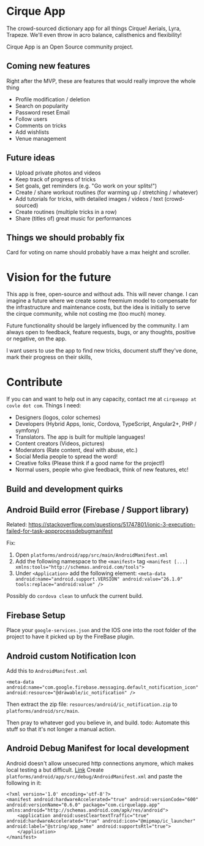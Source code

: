 # Cirque App 

The crowd-sourced dictionary app for all things Cirque! Aerials, Lyra, Trapeze. We'll even throw in acro balance, calisthenics and flexibility!

Cirque App is an Open Source community project. 

## Coming new features

Right after the MVP, these are features that would really improve the whole thing
- Profile modification / deletion
- Search on popularity
- Password reset Email
- Follow users
- Comments on tricks
- Add wishlists
- Venue management

## Future ideas

- Upload private photos and videos
- Keep track of progress of tricks
- Set goals, get reminders (e.g. "Go work on your splits!")
- Create / share workout routines (for warming up / stretching / whatever)
- Add tutorials for tricks, with detailed images / videos / text (crowd-sourced)
- Create routines (multiple tricks in a row)
- Share (titles of) great music for performances

## Things we should probably fix

Card for voting on name should probably have a max height and scroller.

# Vision for the future

This app is free, open-source and without ads. This will never change. I can imagine a future where we create some freemium model to compensate for the infrastructure and maintenance costs, but the idea is initially to serve the cirque community, while not costing me (too much) money. 

Future functionality should be largely influenced by the community. I am always open to feedback, feature requests, bugs, or any thoughts, positive or negative, on the app.

I want users to use the app to find new tricks, document stuff they've done, mark their progress on their skills, 

# Contribute

If you can and want to help out in any capacity, contact me at `cirqueapp at covle dot com`. Things I need:

- Designers (logos, color schemes)
- Developers (Hybrid Apps, Ionic, Cordova, TypeScript, Angular2+, PHP / symfony)
- Translators. The app is built for multiple languages!
- Content creators (Videos, pictures)
- Moderators (Rate content, deal with abuse, etc.)
- Social Media people to spread the word!
- Creative folks (Please think if a good name for the project!)
- Normal users, people who give feedback, think of new features, etc!

## Build and development quirks

## Android Build error (Firebase / Support library)

Related: https://stackoverflow.com/questions/51747801/ionic-3-execution-failed-for-task-appprocessdebugmanifest

Fix:

1. Open `platforms/android/app/src/main/AndroidManifest.xml`
2. Add the following namespace to the `<manifest>` tag `<manifest [...] xmlns:tools="http://schemas.android.com/tools">`
3. Under `<Application>` add the following element: `<meta-data android:name="android.support.VERSION" android:value="26.1.0" tools:replace="android:value" />`

Possibly do `cordova clean` to unfuck the current build.

## Firebase Setup
Place your `google-services.json` and the IOS one into the root folder of the project to have it picked up by the FireBase plugin.

## Android custom Notification Icon

Add this to `AndroidManifest.xml`
```
<meta-data android:name="com.google.firebase.messaging.default_notification_icon" android:resource="@drawable/ic_notification" />
```
Then extract the zip file: `resources/android/ic_notification.zip` to `platforms/android/src/main`.

Then pray to whatever god you believe in, and build.
todo: Automate this stuff so that it's not longer a manual action.

## Android Debug Manifest for local development
Android doesn't allow unsecured http connections anymore, which makes local testing a but difficult. [Link](https://stackoverflow.com/a/54355253/1686932)
Create `platforms/android/app/src/debug/AndroidManifest.xml` and paste the following in it:
```
<?xml version='1.0' encoding='utf-8'?>
<manifest android:hardwareAccelerated="true" android:versionCode="600" android:versionName="0.6.0" package="com.cirquelapp.app" xmlns:android="http://schemas.android.com/apk/res/android">
    <application android:usesCleartextTraffic="true" android:hardwareAccelerated="true" android:icon="@mipmap/ic_launcher" android:label="@string/app_name" android:supportsRtl="true">
    </application>
</manifest>
```